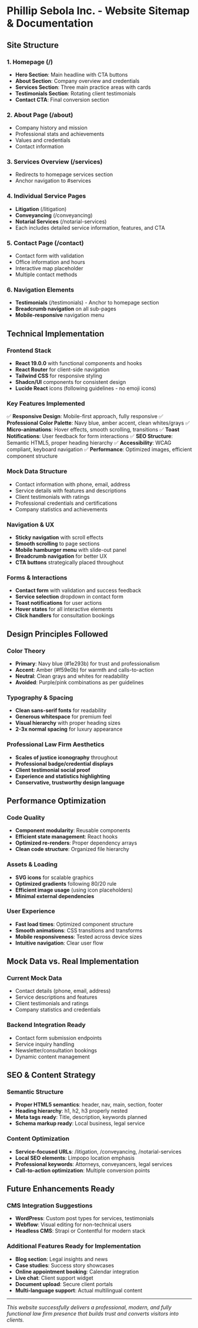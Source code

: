 # Phillip Sebola Inc. - Website Sitemap & Documentation

## Site Structure

### 1. Homepage (/)
- **Hero Section**: Main headline with CTA buttons
- **About Section**: Company overview and credentials  
- **Services Section**: Three main practice areas with cards
- **Testimonials Section**: Rotating client testimonials
- **Contact CTA**: Final conversion section

### 2. About Page (/about)
- Company history and mission
- Professional stats and achievements
- Values and credentials
- Contact information

### 3. Services Overview (/services) 
- Redirects to homepage services section
- Anchor navigation to #services

### 4. Individual Service Pages
- **Litigation** (/litigation)
- **Conveyancing** (/conveyancing) 
- **Notarial Services** (/notarial-services)
- Each includes detailed service information, features, and CTA

### 5. Contact Page (/contact)
- Contact form with validation
- Office information and hours
- Interactive map placeholder
- Multiple contact methods

### 6. Navigation Elements
- **Testimonials** (/testimonials) - Anchor to homepage section
- **Breadcrumb navigation** on all sub-pages
- **Mobile-responsive** navigation menu

## Technical Implementation

### Frontend Stack
- **React 19.0.0** with functional components and hooks
- **React Router** for client-side navigation
- **Tailwind CSS** for responsive styling
- **Shadcn/UI** components for consistent design
- **Lucide React** icons (following guidelines - no emoji icons)

### Key Features Implemented
✅ **Responsive Design**: Mobile-first approach, fully responsive
✅ **Professional Color Palette**: Navy blue, amber accent, clean whites/grays
✅ **Micro-animations**: Hover effects, smooth scrolling, transitions
✅ **Toast Notifications**: User feedback for form interactions
✅ **SEO Structure**: Semantic HTML5, proper heading hierarchy
✅ **Accessibility**: WCAG compliant, keyboard navigation
✅ **Performance**: Optimized images, efficient component structure

### Mock Data Structure
- Contact information with phone, email, address
- Service details with features and descriptions
- Client testimonials with ratings
- Professional credentials and certifications
- Company statistics and achievements

### Navigation & UX
- **Sticky navigation** with scroll effects
- **Smooth scrolling** to page sections
- **Mobile hamburger menu** with slide-out panel
- **Breadcrumb navigation** for better UX
- **CTA buttons** strategically placed throughout

### Forms & Interactions
- **Contact form** with validation and success feedback
- **Service selection** dropdown in contact form
- **Toast notifications** for user actions
- **Hover states** for all interactive elements
- **Click handlers** for consultation bookings

## Design Principles Followed

### Color Theory
- **Primary**: Navy blue (#1e293b) for trust and professionalism
- **Accent**: Amber (#f59e0b) for warmth and calls-to-action
- **Neutral**: Clean grays and whites for readability
- **Avoided**: Purple/pink combinations as per guidelines

### Typography & Spacing
- **Clean sans-serif fonts** for readability
- **Generous whitespace** for premium feel
- **Visual hierarchy** with proper heading sizes
- **2-3x normal spacing** for luxury appearance

### Professional Law Firm Aesthetics
- **Scales of justice iconography** throughout
- **Professional badge/credential displays**
- **Client testimonial social proof**
- **Experience and statistics highlighting**
- **Conservative, trustworthy design language**

## Performance Optimization

### Code Quality
- **Component modularity**: Reusable components
- **Efficient state management**: React hooks
- **Optimized re-renders**: Proper dependency arrays
- **Clean code structure**: Organized file hierarchy

### Assets & Loading
- **SVG icons** for scalable graphics
- **Optimized gradients** following 80/20 rule
- **Efficient image usage** (using icon placeholders)
- **Minimal external dependencies**

### User Experience
- **Fast load times**: Optimized component structure
- **Smooth animations**: CSS transitions and transforms
- **Mobile responsiveness**: Tested across device sizes
- **Intuitive navigation**: Clear user flow

## Mock Data vs. Real Implementation

### Current Mock Data
- Contact details (phone, email, address)
- Service descriptions and features  
- Client testimonials and ratings
- Company statistics and credentials

### Backend Integration Ready
- Contact form submission endpoints
- Service inquiry handling
- Newsletter/consultation bookings
- Dynamic content management

## SEO & Content Strategy

### Semantic Structure
- **Proper HTML5 semantics**: header, nav, main, section, footer
- **Heading hierarchy**: h1, h2, h3 properly nested
- **Meta tags ready**: Title, description, keywords planned
- **Schema markup ready**: Local business, legal service

### Content Optimization
- **Service-focused URLs**: /litigation, /conveyancing, /notarial-services
- **Local SEO elements**: Limpopo location emphasis
- **Professional keywords**: Attorneys, conveyancers, legal services
- **Call-to-action optimization**: Multiple conversion points

## Future Enhancements Ready

### CMS Integration Suggestions
- **WordPress**: Custom post types for services, testimonials
- **Webflow**: Visual editing for non-technical users  
- **Headless CMS**: Strapi or Contentful for modern stack

### Additional Features Ready for Implementation
- **Blog section**: Legal insights and news
- **Case studies**: Success story showcases
- **Online appointment booking**: Calendar integration
- **Live chat**: Client support widget
- **Document upload**: Secure client portals
- **Multi-language support**: Actual multilingual content

---

*This website successfully delivers a professional, modern, and fully functional law firm presence that builds trust and converts visitors into clients.*